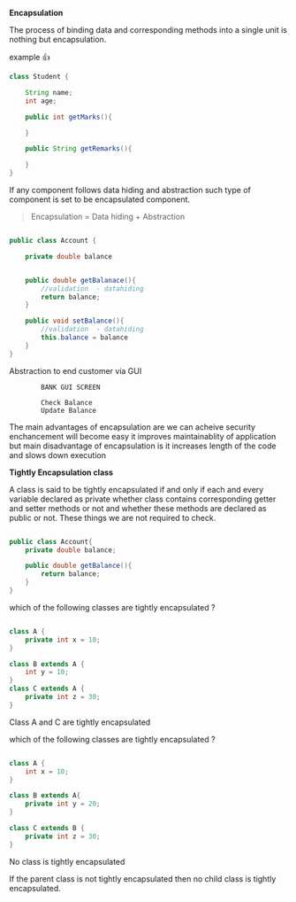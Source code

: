 **Encapsulation**

The process of binding data and corresponding methods into a single unit is nothing but encapsulation.

example 👍

```java
class Student {

    String name;
    int age;

    public int getMarks(){

    }

    public String getRemarks(){

    }
}

```

If any component follows data hiding and abstraction such type of component is set to be encapsulated component.

> Encapsulation = Data hiding + Abstraction




```java

public class Account {

    private double balance 


    public double getBalanace(){
        //validation  - datahiding
        return balance;
    }

    public void setBalance(){
        //validation  - datahiding
        this.balance = balance
    }
}

```


Abstraction to end customer via GUI

```
        BANK GUI SCREEN

        Check Balance
        Update Balance

```


The main advantages of encapsulation are we can acheive security enchancement will become easy it improves maintainablity of application but main disadvantage of encapsulation is it increases length of the code and slows down execution




**Tightly Encapsulation class**

A class is said to be tightly encapsulated if and only if each and every variable declared as private whether class contains corresponding getter and setter methods or not and whether these methods are declared as public or not. These things we are not required to check.


```java

public class Account{
    private double balance;

    public double getBalance(){
        return balance;
    }
}

```


which of the following classes are tightly encapsulated ?

```java

class A {
    private int x = 10;
}

class B extends A {
    int y = 10;
}
class C extends A {
    private int z = 30;
}

```

Class A and C are tightly encapsulated 


which of the following classes are tightly encapsulated ?

```java

class A {
    int x = 10;
}

class B extends A{
    private int y = 20;
}

class C extends B {
    private int z = 30;
}
```

No class is tightly encapsulated

If the parent class is not tightly encapsulated then no child class is tightly encapsulated.